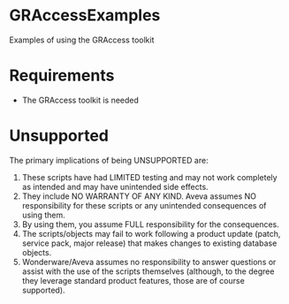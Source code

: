 # GRAccessExamples
Examples of using the GRAccess toolkit

# Requirements
- The GRAccess toolkit is needed

# Unsupported

The primary implications of being UNSUPPORTED are:

1. These scripts have had LIMITED testing and may not work completely as intended and may have unintended side effects.
1. They include NO WARRANTY OF ANY KIND. Aveva assumes NO responsibility for these scripts or any unintended consequences of using them.
1. By using them, you assume FULL responsibility for the consequences.
1. The scripts/objects may fail to work following a product update (patch, service pack, major release) that makes changes to existing database objects.
1. Wonderware/Aveva assumes no responsibility to answer questions or assist with the use of the scripts themselves (although, to the degree they leverage standard product features, those are of course supported).
